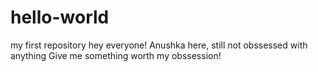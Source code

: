 # hello-world
my first repository
hey everyone!
Anushka here, still not obssessed with anything
Give me something  worth my obssession!
